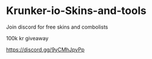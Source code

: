 # Krunker-io-Skins-and-tools
Join discord for free skins and combolists

100k kr giveaway

https://discord.gg/9yCMhJpvPp
